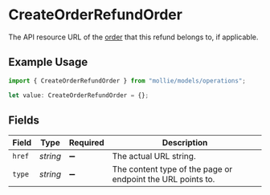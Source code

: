 # CreateOrderRefundOrder

The API resource URL of the [order](get-order) that this refund belongs to, if applicable.

## Example Usage

```typescript
import { CreateOrderRefundOrder } from "mollie/models/operations";

let value: CreateOrderRefundOrder = {};
```

## Fields

| Field                                                       | Type                                                        | Required                                                    | Description                                                 |
| ----------------------------------------------------------- | ----------------------------------------------------------- | ----------------------------------------------------------- | ----------------------------------------------------------- |
| `href`                                                      | *string*                                                    | :heavy_minus_sign:                                          | The actual URL string.                                      |
| `type`                                                      | *string*                                                    | :heavy_minus_sign:                                          | The content type of the page or endpoint the URL points to. |